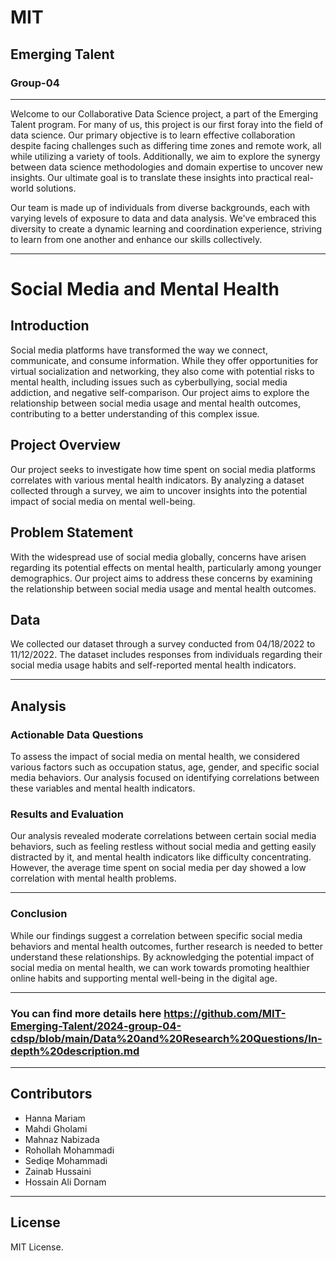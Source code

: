 
# MIT
## Emerging Talent
### Group-04

---

Welcome to our Collaborative Data Science project, a part of the Emerging Talent program. For many of us, this project is our first foray into the field of data science. Our primary objective is to learn effective collaboration despite facing challenges such as differing time zones and remote work, all while utilizing a variety of tools. Additionally, we aim to explore the synergy between data science methodologies and domain expertise to uncover new insights. Our ultimate goal is to translate these insights into practical real-world solutions. 

Our team is made up of individuals from diverse backgrounds, each with varying levels of exposure to data and data analysis. We've embraced this diversity to create a dynamic learning and coordination experience, striving to learn from one another and enhance our skills collectively.

---

# Social Media and Mental Health

## Introduction

Social media platforms have transformed the way we connect, communicate, and consume information. While they offer opportunities for virtual socialization and networking, they also come with potential risks to mental health, including issues such as cyberbullying, social media addiction, and negative self-comparison. Our project aims to explore the relationship between social media usage and mental health outcomes, contributing to a better understanding of this complex issue.

## Project Overview

Our project seeks to investigate how time spent on social media platforms correlates with various mental health indicators. By analyzing a dataset collected through a survey, we aim to uncover insights into the potential impact of social media on mental well-being.

## Problem Statement

With the widespread use of social media globally, concerns have arisen regarding its potential effects on mental health, particularly among younger demographics. Our project aims to address these concerns by examining the relationship between social media usage and mental health outcomes.

## Data

We collected our dataset through a survey conducted from 04/18/2022 to 11/12/2022. The dataset includes responses from individuals regarding their social media usage habits and self-reported mental health indicators.

---

## Analysis

### Actionable Data Questions

To assess the impact of social media on mental health, we considered various factors such as occupation status, age, gender, and specific social media behaviors. Our analysis focused on identifying correlations between these variables and mental health indicators.

### Results and Evaluation

Our analysis revealed moderate correlations between certain social media behaviors, such as feeling restless without social media and getting easily distracted by it, and mental health indicators like difficulty concentrating. However, the average time spent on social media per day showed a low correlation with mental health problems.

---

### Conclusion

While our findings suggest a correlation between specific social media behaviors and mental health outcomes, further research is needed to better understand these relationships. By acknowledging the potential impact of social media on mental health, we can work towards promoting healthier online habits and supporting mental well-being in the digital age.

---

### You can find more details here https://github.com/MIT-Emerging-Talent/2024-group-04-cdsp/blob/main/Data%20and%20Research%20Questions/In-depth%20description.md

---

## Contributors

- Hanna Mariam
- Mahdi Gholami
- Mahnaz Nabizada
- Rohollah Mohammadi
- Sediqe Mohammadi
- Zainab Hussaini
- Hossain Ali Dornam

---

 

## License 
MIT License. 

